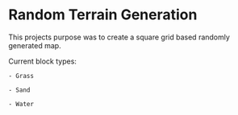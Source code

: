Random Terrain Generation 
======
This projects purpose was to create a square grid based randomly generated map. 

Current block types:
   
    - Grass
    
    - Sand
    
    - Water
